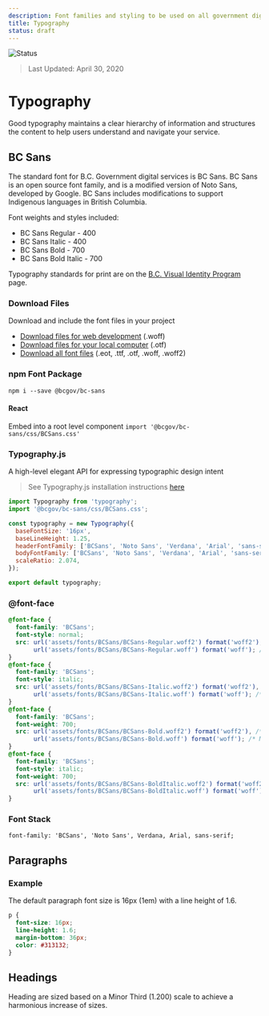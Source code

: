 ```yaml
---
description: Font families and styling to be used on all government digital websites and services.
title: Typography
status: draft
---
```


![Status](https://img.shields.io/badge/Recommended-Draft-orange.svg)
> Last Updated: April 30, 2020

# Typography

Good typography maintains a clear hierarchy of information and structures the content to help users understand and navigate your service.

## BC Sans

The standard font for B.C. Government digital services is BC Sans. BC Sans is an open source font family, and is a modified version of Noto Sans, developed by Google. BC Sans includes modifications to support Indigenous languages in British Columbia.

Font weights and styles included:

* BC Sans Regular - 400
* BC Sans Italic - 400
* BC Sans Bold - 700
* BC Sans Bold Italic - 700

Typography standards for print are on the [B.C. Visual Identity Program](https://www2.gov.bc.ca/gov/content/governments/services-for-government/policies-procedures/bc-visual-identity/design-guidelines#palette-typography) page.

### Download Files

Download and include the font files in your project
* [Download files for web development](https://www2.gov.bc.ca/assets/gov/british-columbians-our-governments/services-policies-for-government/policies-procedures-standards/web-content-development-guides/corporate-identity-assets/visid-files/bc-sans-font-woff.zip) (.woff)
* [Download files for your local computer](https://www2.gov.bc.ca/assets/gov/british-columbians-our-governments/services-policies-for-government/policies-procedures-standards/web-content-development-guides/corporate-identity-assets/visid-files/bc-sans-font-otf.zip) (.otf)
* [Download all font files](https://www2.gov.bc.ca/assets/gov/british-columbians-our-governments/services-policies-for-government/policies-procedures-standards/web-content-development-guides/corporate-identity-assets/visid-files/bc-sans-font-all.zip) (.eot, .ttf, .otf, .woff, .woff2)

### npm Font Package

`npm i --save @bcgov/bc-sans`

#### React

Embed into a root level component
`import '@bcgov/bc-sans/css/BCSans.css'`

### Typography.js

A high-level elegant API for expressing typographic design intent
>See Typography.js installation instructions [here](https://github.com/KyleAMathews/typography.js)
```js
import Typography from 'typography';
import '@bcgov/bc-sans/css/BCSans.css';

const typography = new Typography({
  baseFontSize: '16px',
  baseLineHeight: 1.25,
  headerFontFamily: ['BCSans', 'Noto Sans', 'Verdana', 'Arial', 'sans-serif'],
  bodyFontFamily: ['BCSans', 'Noto Sans', 'Verdana', 'Arial', 'sans-serif'],
  scaleRatio: 2.074,
});

export default typography;
```

### @font-face
```css
@font-face {
  font-family: 'BCSans';
  font-style: normal;
  src: url('assets/fonts/BCSans/BCSans-Regular.woff2') format('woff2'), /* Optimized for very modern browsers */
       url('assets/fonts/BCSans/BCSans-Regular.woff') format('woff'); /* Modern Browsers */
}
@font-face {
  font-family: 'BCSans';
  font-style: italic;
  src: url('assets/fonts/BCSans/BCSans-Italic.woff2') format('woff2'), /* Optimized for very modern browsers */
       url('assets/fonts/BCSans/BCSans-Italic.woff') format('woff'); /* Modern Browsers */
}
@font-face {
  font-family: 'BCSans';
  font-weight: 700;
  src: url('assets/fonts/BCSans/BCSans-Bold.woff2') format('woff2'), /* Optimized for very modern browsers */
       url('assets/fonts/BCSans/BCSans-Bold.woff') format('woff'); /* Modern Browsers */
}
@font-face {
  font-family: 'BCSans';
  font-style: italic;
  font-weight: 700;
  src: url('assets/fonts/BCSans/BCSans-BoldItalic.woff2') format('woff2'), /* Optimized for very modern browsers */
       url('assets/fonts/BCSans/BCSans-BoldItalic.woff') format('woff'); /* Modern Browsers */
}
```
### Font Stack

`font-family: 'BCSans', 'Noto Sans', Verdana, Arial, sans-serif;`

## Paragraphs

### Example

<component-preview path="styles/typography/paragraph-sample.html" height="300px" width="800px"> </component-preview>

The default paragraph font size is 16px (1em) with a line height of 1.6.

```css
p {
  font-size: 16px;
  line-height: 1.6;
  margin-bottom: 36px;
  color: #313132;
}
```

## Headings

Heading are sized based on a Minor Third (1.200) scale to achieve a harmonious increase of sizes.

<component-preview path="styles/typography/header-sample.html" height="300px" width="800px"> </component-preview>
